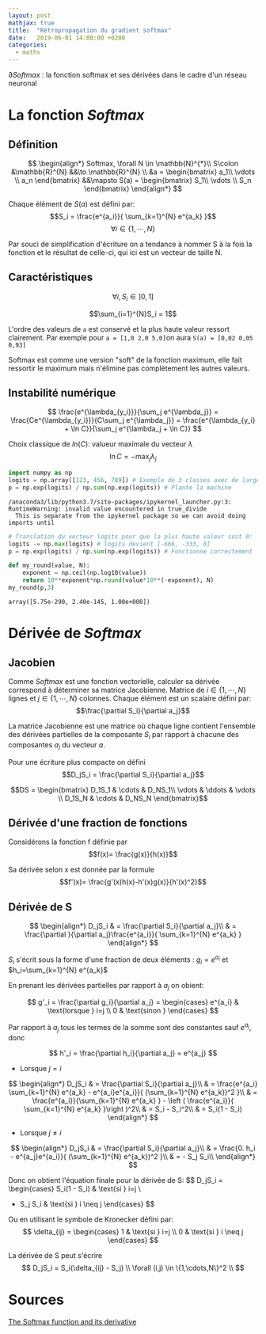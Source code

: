 ```yaml
---
layout: post
mathjax: true
title:  "Rétropropagation du gradient softmax"
date:   2019-06-01 14:00:00 +0200
categories:
  - maths
---
```

$\partial Softmax$ : la fonction softmax et ses dérivées dans le cadre d'un réseau neuronal

# La fonction $Softmax$

## Définition

$$
\begin{align*}
Softmax, \forall N \in  \mathbb{N}^{*}\\
S\colon 
&\mathbb{R}^{N} &&\to \mathbb{R}^{N} \\
&a = 
\begin{bmatrix}
a_1\\ 
\vdots \\ 
a_n
\end{bmatrix}
&&\mapsto S(a) = 
\begin{bmatrix}
S_1\\ 
\vdots \\ 
S_n
\end{bmatrix}
\end{align*}
$$

Chaque élément de $S(a)$ est défini par: $$S_i = \frac{e^{a_i}}{ \sum_{k=1}^{N} e^{a_k} }$$  $$\forall i \in \{1,\cdots,N\}$$

Par souci de simplification d'écriture on a tendance à nommer S à la fois la fonction et le résultat de celle-ci, qui ici est un vecteur de taille N.

## Caractéristiques

$$\forall i, S_i \in ]0,1]$$

$$\sum_{i=1}^{N}S_i = 1$$

L'ordre des valeurs de `a` est conservé et la plus haute valeur ressort clairement. Par exemple pour `a = [1,0 2,0 5,0]`on aura `S(a) = [0,02 0,05 0,93]`

Softmax est comme une version "soft" de la fonction maximum, elle fait ressortir le maximum mais n'élimine pas complètement les autres valeurs.

## Instabilité numérique

$$
\frac{e^{\lambda_{y_i}}}{\sum_j e^{\lambda_j}}
= \frac{Ce^{\lambda_{y_i}}}{C\sum_j e^{\lambda_j}}
= \frac{e^{\lambda_{y_i} + \ln C}}{\sum_j e^{\lambda_j + \ln C}}
$$

Choix classique de $ln(C)$: valueur maximale du vecteur $\lambda$ $$\ln C = -\max_j \lambda_j$$


```python
import numpy as np
logits = np.array([123, 456, 789]) # Exemple de 3 classes avec de larges scores
p = np.exp(logits) / np.sum(np.exp(logits)) # Plante la machine
```

    /anaconda3/lib/python3.7/site-packages/ipykernel_launcher.py:3: RuntimeWarning: invalid value encountered in true_divide
      This is separate from the ipykernel package so we can avoid doing imports until



```python
# Translation du vecteur logits pour que la plus haute valeur soit 0:
logits -= np.max(logits) # logits devient [-666, -333, 0]
p = np.exp(logits) / np.sum(np.exp(logits)) # Fonctionne correctement
```


```python
def my_round(value, N):
    exponent = np.ceil(np.log10(value))
    return 10**exponent*np.round(value*10**(-exponent), N)
my_round(p,3)
```




    array([5.75e-290, 2.40e-145, 1.00e+000])



# Dérivée de $Softmax$

## Jacobien

Comme $Softmax$ est une fonction vectorielle, calculer sa dérivée correspond à déterminer sa matrice Jacobienne. Matrice de $i \in \{1,\cdots,N\}$ lignes et $j \in \{1,\cdots,N\}$ colonnes. Chaque élément est un scalaire défini par: $$\frac{\partial S_i}{\partial a_j}$$

La matrice Jacobienne est une matrice où chaque ligne contient l'ensemble des dérivées partielles de la composante $S_i$ par rapport à chacune des composantes $a_j$ du vecteur $a$.

Pour une écriture plus compacte on défini $$D_jS_i = \frac{\partial S_i}{\partial a_j}$$

$$DS = 
\begin{bmatrix}
D_1S_1 & \cdots  & D_NS_1\\ 
\vdots  & \ddots  & \vdots \\ 
D_1S_N & \cdots  & D_NS_N
\end{bmatrix}$$

## Dérivée d'une fraction de fonctions

Considérons la fonction f définie par $$f(x)= \frac{g(x)}{h(x)}$$

Sa dérivée selon x est donnée par la formule $$f'(x)= \frac{g'(x)h(x)-h'(x)g(x)}{h'(x)^2}$$

## Dérivée de S

$$
\begin{align*}
D_jS_i & = \frac{\partial S_i}{\partial a_j}\\
& = \frac{\partial }{\partial a_j}\frac{e^{a_i}}{ \sum_{k=1}^{N} e^{a_k} }
\end{align*}
$$

$S_i$ s'écrit sous la forme d'une fraction de deux éléments : $g_i = e^{a_i}$ et $h_i=\sum_{k=1}^{N} e^{a_k}$

En prenant les dérivées partielles par rapport à $a_j$ on obient:

$$
g'_i = 
\frac{\partial g_i}{\partial a_j} = 
   \begin{cases} 
   e^{a_i} & \text{lorsque } i=j \\
   0       & \text{sinon }
  \end{cases}
$$

Par rapport à $a_j$ tous les termes de la somme sont des constantes sauf $e^{a_j}$, donc

$$
h'_i = 
\frac{\partial h_i}{\partial a_j} = 
   e^{a_j} 
$$
- Lorsque $j = i$

$$
\begin{align*}
D_jS_i & = \frac{\partial S_i}{\partial a_j}\\
& = \frac{e^{a_i} \sum_{k=1}^{N} e^{a_k} - e^{a_i}e^{a_i}}{ (\sum_{k=1}^{N} e^{a_k})^2 }\\
& = \frac{e^{a_i}}{\sum_{k=1}^{N} e^{a_k} }  - \left (  \frac{e^{a_i}}{ \sum_{k=1}^{N} e^{a_k} }\right )^2\\
& = S_i - S_i^2\\
& = S_i(1 - S_i)
\end{align*}
$$

- Lorsque $j \neq i$

$$
\begin{align*}
D_jS_i & = \frac{\partial S_i}{\partial a_j}\\
& = \frac{0. h_i - e^{a_j}e^{a_i}}{ (\sum_{k=1}^{N} e^{a_k})^2 }\\
& = - S_j S_i\\
\end{align*}
$$

Donc on obtient l'équation finale pour la dérivée de S:
$$
D_jS_i = 
   \begin{cases} 
   S_i(1 - S_i) & \text{si } i=j \\
   - S_j S_i       & \text{si } i \neq j
  \end{cases}
$$

Ou en utilisant le symbole de Kronecker défini par:
$$
\delta_{ij} = 
   \begin{cases} 
   1 & \text{si } i=j \\
   0 & \text{si } i \neq j
  \end{cases}
$$

La dérivée de S peut s'écrire
$$
D_jS_i = S_i(\delta_{ij} - S_j) \\
\forall (i,j) \in \{1,\cdots,N\}^2 \\
$$

# Sources

[The Softmax function and its derivative](https://eli.thegreenplace.net/2016/the-softmax-function-and-its-derivative/)


```python

```
